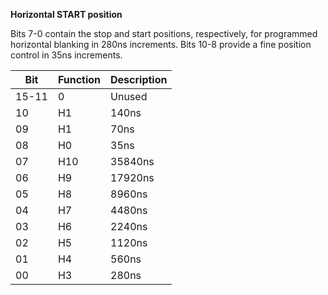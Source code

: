 **Horizontal START position**

Bits 7-0 contain the stop and start positions, respectively, for programmed horizontal blanking in 280ns increments. Bits 10-8 provide a fine position control in 35ns increments.

| Bit| Function| Description  |
|---|---|---  |
|15-11| 0| Unused  |
|10| H1| 140ns  |
|09| H1| 70ns  |
|08| H0| 35ns  |
|07| H10| 35840ns  |
|06| H9| 17920ns  |
|05| H8| 8960ns  |
|04| H7| 4480ns  |
|03| H6| 2240ns  |
|02| H5| 1120ns  |
|01| H4| 560ns  |
|00| H3| 280ns|

